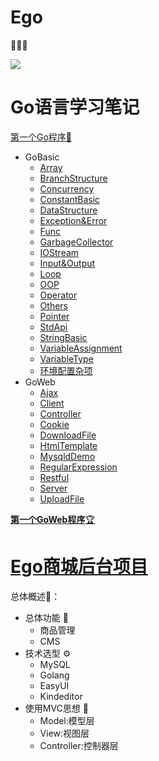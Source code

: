 # Ego

 :wave::wave::wave:



[![](https://img.shields.io/badge/go-study-blue)](https://github.com/Albertchamberlain/Go-Study)



# **Go语言学习笔记**

[第一个Go程序:trumpet:](https://github.com/Albertchamberlain/Go-Study/blob/main/GoBasic/FirstGo.go)

- GoBasic
  - [Array](https://github.com/Albertchamberlain/Go-Study/tree/main/GoBasic/Array)
  - [BranchStructure](https://github.com/Albertchamberlain/Go-Study/tree/main/GoBasic/BranchStructure)
  - [Concurrency](https://github.com/Albertchamberlain/Go-Study/tree/main/GoBasic/Concurrency)
  - [ConstantBasic](https://github.com/Albertchamberlain/Go-Study/tree/main/GoBasic/ConstantBasic)
  - [DataStructure](https://github.com/Albertchamberlain/Go-Study/tree/main/GoBasic/DataStructure)
  - [Exception&Error](https://github.com/Albertchamberlain/Go-Study/tree/main/GoBasic/Exception%26Error)
  - [Func](https://github.com/Albertchamberlain/Go-Study/tree/main/GoBasic/Func)
  - [GarbageCollector](https://github.com/Albertchamberlain/Go-Study/tree/main/GoBasic/GarbageCollector)
  - [IOStream](https://github.com/Albertchamberlain/Go-Study/tree/main/GoBasic/IOStream)
  - [Input&Output](https://github.com/Albertchamberlain/Go-Study/tree/main/GoBasic/Input%26Output)
  - [Loop](https://github.com/Albertchamberlain/Go-Study/tree/main/GoBasic/Loop)
  - [OOP](https://github.com/Albertchamberlain/Go-Study/tree/main/GoBasic/OOP)
  - [Operator](https://github.com/Albertchamberlain/Go-Study/tree/main/GoBasic/Operator)
  - [Others](https://github.com/Albertchamberlain/Go-Study/tree/main/GoBasic/Others)
  - [Pointer](https://github.com/Albertchamberlain/Go-Study/tree/main/GoBasic/Pointer)
  - [StdApi](https://github.com/Albertchamberlain/Go-Study/tree/main/GoBasic/StdApi)
  - [StringBasic](https://github.com/Albertchamberlain/Go-Study/tree/main/GoBasic/StringBasic)
  - [VariableAssignment](https://github.com/Albertchamberlain/Go-Study/tree/main/GoBasic/VariableAssignment)
  - [VariableType](https://github.com/Albertchamberlain/Go-Study/tree/main/GoBasic/VariableType)
  - [环境配置杂项](https://github.com/Albertchamberlain/Go-Study/tree/main/GoBasic/环境配置杂项)
- GoWeb
  - [Ajax](https://github.com/Albertchamberlain/Go-Study/tree/main/GoWeb/Ajax)
  - [Client](https://github.com/Albertchamberlain/Go-Study/tree/main/GoWeb/Client)
  - [Controller](https://github.com/Albertchamberlain/Go-Study/tree/main/GoWeb/Controller)
  - [Cookie](https://github.com/Albertchamberlain/Go-Study/tree/main/GoWeb/Cookie)
  - [DownloadFile](https://github.com/Albertchamberlain/Go-Study/tree/main/GoWeb/DownloadFile)
  - [HtmlTemplate](https://github.com/Albertchamberlain/Go-Study/tree/main/GoWeb/HtmlTemplate)
  - [MysqldDemo](https://github.com/Albertchamberlain/Go-Study/tree/main/GoWeb/MysqldDemo)
  - [RegularExpression](https://github.com/Albertchamberlain/Go-Study/tree/main/GoWeb/RegularExpression)
  - [Restful](https://github.com/Albertchamberlain/Go-Study/tree/main/GoWeb/Restful)
  - [Server](https://github.com/Albertchamberlain/Go-Study/tree/main/GoWeb/Server)
  - [UploadFile](https://github.com/Albertchamberlain/Go-Study/tree/main/GoWeb/UploadFile)

[**第一个GoWeb程序**:trophy:](https://github.com/Albertchamberlain/Go-Study/blob/main/GoWeb/firstgoweb.go)







# [**Ego商城后台项目**](https://github.com/Albertchamberlain/Ego)

总体概述🎁：

* 总体功能       👏
  * 商品管理
  * CMS
* 技术选型        ⚙
  * MySQL
  * Golang
  * EasyUI
  * Kindeditor
* 使用MVC思想  🧠
  * Model:模型层
  * View:视图层
  * Controller:控制器层



